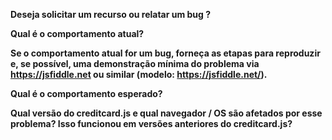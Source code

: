 **Deseja solicitar um recurso ou relatar um bug ?**

**Qual é o comportamento atual?**

**Se o comportamento atual for um bug, forneça as etapas para reproduzir e, se possível, uma demonstração mínima do problema via https://jsfiddle.net ou similar (modelo: https://jsfiddle.net/).**

**Qual é o comportamento esperado?**

**Qual versão do creditcard.js e qual navegador / OS são afetados por esse problema? Isso funcionou em versões anteriores do creditcard.js?**
